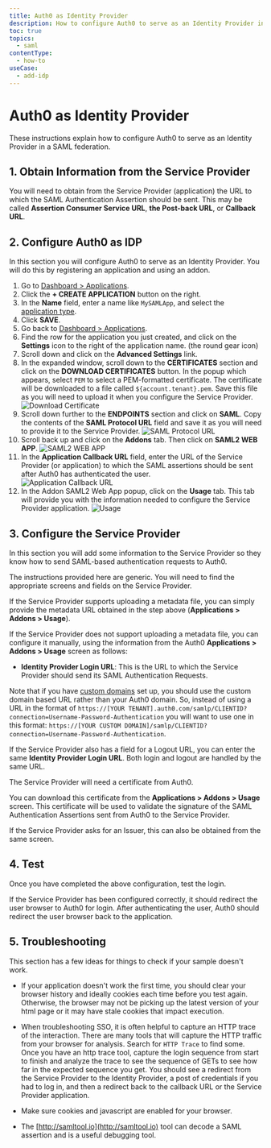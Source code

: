 ```yaml
---
title: Auth0 as Identity Provider
description: How to configure Auth0 to serve as an Identity Provider in a SAML federation.
toc: true
topics:
  - saml
contentType:
  - how-to
useCase:
  - add-idp
---
```

# Auth0 as Identity Provider

These instructions explain how to configure Auth0 to serve as an Identity Provider in a SAML federation.

## 1. Obtain Information from the Service Provider

You will need to obtain from the Service Provider (application) the URL to which the SAML Authentication Assertion should be sent. This may be called **Assertion Consumer Service URL**, **the Post-back URL**, or **Callback URL**.

## 2. Configure Auth0 as IDP

In this section you will configure Auth0 to serve as an Identity Provider. You will do this by registering an application and using an addon.

1. Go to [Dashboard > Applications](${manage_url}/#/applications).
1. Click the **+ CREATE APPLICATION** button on the right.
1. In the **Name** field, enter a name like `MySAMLApp`, and select the [application type](/dashboard/reference/settings-application).
1. Click **SAVE**.
1. Go back to [Dashboard > Applications](${manage_url}/#/applications).
1. Find the row for the application you just created, and click on the **Settings** icon to the right of the application name. (the round gear icon)
1. Scroll down and click on the **Advanced Settings** link.
1. In the expanded window, scroll down to the **CERTIFICATES** section and click on the **DOWNLOAD CERTIFICATES** button.  In the popup which appears, select `PEM` to select a PEM-formatted certificate.  The certificate will be downloaded to a file called `${account.tenant}.pem`.  Save this file as you will need to upload it when you configure the Service Provider.
    ![Download Certificate](/media/articles/saml/saml-idp-generic/saml-idp-generic1.png)
1. Scroll down further to the **ENDPOINTS** section and click on **SAML**.  Copy the contents of the **SAML Protocol URL** field and save it as you will need to provide it to the Service Provider.
    ![SAML Protocol URL](/media/articles/saml/saml-idp-generic/saml-idp-generic2.png)
1. Scroll back up and click on the **Addons** tab.  Then click on **SAML2 WEB APP**.
    ![SAML2 WEB APP](/media/articles/saml/saml-idp-generic/saml-idp-generic3.png)
1. In the **Application Callback URL** field, enter the URL of the Service Provider (or application) to which the SAML assertions should be sent after Auth0 has authenticated the user.  
    ![Application Callback URL](/media/articles/saml/saml-idp-generic/saml-idp-generic4.png)
1.  In the Addon SAML2 Web App popup, click on the **Usage** tab.  This tab will provide you with the information needed to configure the Service Provider application.
    ![Usage](/media/articles/saml/saml-idp-generic/saml-idp-generic5.png)

## 3. Configure the Service Provider

In this section you will add some information to the Service Provider so they know how to send SAML-based authentication requests to Auth0. 

The instructions provided here are generic. You will need to find the appropriate screens and fields on the Service Provider.

If the Service Provider supports uploading a metadata file, you can simply provide the metadata URL obtained in the step above (**Applications > Addons > Usage**).

If the Service Provider does not support uploading a metadata file, you can configure it manually, using the information from the Auth0 **Applications > Addons > Usage** screen as follows:

- **Identity Provider Login URL**: This is the URL to which the Service Provider should send its SAML Authentication Requests.

Note that if you have [custom domains](/custom-domains) set up, you should use the custom domain based URL rather than your Auth0 domain. So, instead of using a URL in the format of `https://[YOUR TENANT].auth0.com/samlp/CLIENTID?connection=Username-Password-Authentication` you will want to use one in this format: `https://[YOUR CUSTOM DOMAIN]/samlp/CLIENTID?connection=Username-Password-Authentication`.

If the Service Provider also has a field for a Logout URL, you can enter the same **Identity Provider Login URL**. Both login and logout are handled by the same URL.

The Service Provider will need a certificate from Auth0. 

You can download this certificate from the **Applications > Addons > Usage** screen. This certificate will be used to validate the signature of the SAML Authentication Assertions sent from Auth0 to the Service Provider.

If the Service Provider asks for an Issuer, this can also be obtained from the same screen.

## 4. Test

Once you have completed the above configuration, test the login.

If the Service Provider has been configured correctly, it should redirect the user browser to Auth0 for login. After authenticating the user, Auth0 should redirect the user browser back to the application.

## 5. Troubleshooting

This section has a few ideas for things to check if your sample doesn't work.

- If your application doesn't work the first time, you should clear your browser history and ideally cookies each time before you test again. Otherwise, the browser may not be picking up the latest version of your html page or it may have stale cookies that impact execution.

- When troubleshooting SSO, it is often helpful to capture an HTTP trace of the interaction. There are many tools that will capture the HTTP traffic from your browser for analysis.  Search for `HTTP Trace` to find some. Once you have an http trace tool, capture the login sequence from start to finish and analyze the trace to see the sequence of GETs to see how far in the expected sequence you get. You should see a redirect from the Service Provider to the Identity Provider, a post of credentials if you had to log in, and then a redirect back to the callback URL or the Service Provider application.

- Make sure cookies and javascript are enabled for your browser.

- The [http://samltool.io](http://samltool.io) tool can decode a SAML assertion and is a useful debugging tool.
